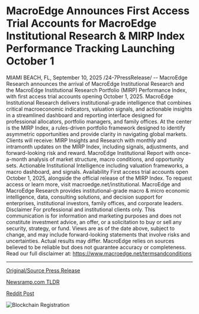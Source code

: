 # MacroEdge Announces First Access Trial Accounts for MacroEdge Institutional Research &amp; MIRP Index Performance Tracking Launching October 1

MIAMI BEACH, FL, September 10, 2025 /24-7PressRelease/ -- MacroEdge Research announces the arrival of MacroEdge Institutional Research and the MacroEdge Institutional Research Portfolio (MIRP) Performance Index, with first access trial accounts opening October 1, 2025.  MacroEdge Institutional Research delivers institutional-grade intelligence that combines critical macroeconomic indicators, valuation signals, and actionable insights in a streamlined dashboard and reporting interface designed for professional allocators, portfolio managers, and family offices.  At the center is the MIRP Index, a rules-driven portfolio framework designed to identify asymmetric opportunities and provide clarity in navigating global markets. Clients will receive:  MIRP Insights and Research with monthly and intramonth updates on the MIRP Index, including signals, adjustments, and forward-looking risk and reward.  MacroEdge Institutional Report with once-a-month analysis of market structure, macro conditions, and opportunity sets.  Actionable Institutional Intelligence including valuation frameworks, a macro dashboard, and signals.   Availability First access trial accounts open October 1, 2025, alongside the official release of the MIRP Index. To request access or learn more, visit macroedge.net/institutional.  MacroEdge and MacroEdge Research provides institutional-grade macro & micro economic intelligence, data, consulting solutions, and decision support for enterprises, institutional investors, family offices, and corporate leaders.  Disclaimer For professional and institutional clients only. This communication is for information and marketing purposes and does not constitute investment advice, an offer, or a solicitation to buy or sell any security, strategy, or fund. Views are as of the date above, subject to change, and may include forward-looking statements that involve risks and uncertainties. Actual results may differ. MacroEdge relies on sources believed to be reliable but does not guarantee accuracy or completeness. Read our full disclaimer at: https://www.macroedge.net/termsandconditions 

---

[Original/Source Press Release](https://www.24-7pressrelease.com/press-release/526620/macroedge-announces-first-access-trial-accounts-for-macroedge-institutional-research-mirp-index-performance-tracking-launching-october-1)
                    

[Newsramp.com TLDR](https://newsramp.com/curated-news/macroedge-launches-institutional-research-platform-with-mirp-performance-index/151bc6aa3a6c6d205795f03ab920b817) 

 



[Reddit Post](https://www.reddit.com/r/BlockchainWeb3New/comments/1nd7zac/macroedge_launches_institutional_research/) 



![Blockchain Registration](https://cdn.newsramp.app/24-7PressRelease/qrcode/259/10/quaykB0F.webp)